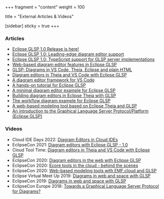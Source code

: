 +++
fragment = "content"
weight = 100

title = "External Articles & Videos"

[sidebar]
  sticky = true
+++

### Articles

* <a target="_blank" href="https://eclipsesource.com/blogs/2022/07/06/eclipse-glsp-1-0-release-is-here/">Eclipse GLSP 1.0 Release is here!</a>
* <a target="_blank" href="https://eclipsesource.com/blogs/2022/07/14/eclipse-glsp-1-0-leading-edge-diagram-editor-support/">Eclipse GLSP 1.0: Leading-edge diagram editor support</a>
* <a target="_blank" href="https://eclipsesource.com/blogs/2022/07/20/eclipse-glsp-1-0-typescript-support-for-glsp-server-implementations/">Eclipse GLSP 1.0: TypeScript support for GLSP server implementations</a>
* <a target="_blank" href="https://eclipsesource.com/blogs/2021/02/10/web-based-diagram-editor-features-in-eclipse-glsp/">Web-based diagram editor features in Eclipse GLSP</a>
* <a target="_blank" href="https://eclipsesource.com/blogs/2021/01/27/glsp-diagrams-in-vs-code-theia-eclipse-and-plain-html/">GLSP: Diagrams in VS Code, Theia, Eclipse and plain HTML</a>
* <a target="_blank" href="https://eclipsesource.com/blogs/2021/05/06/diagram-editors-in-theia-and-vs-code-with-eclipse-glsp/">Diagram editors in Theia and VS Code with Eclipse GLSP</a>
* <a target="_blank" href="https://eclipsesource.com/blogs/2021/04/16/a-diagram-editor-framework-for-vs-code/">A diagram editor framework for VS Code</a>
* <a target="_blank" href="https://eclipsesource.com/blogs/2021/10/05/a-hands-on-tutorial-for-eclipse-glsp/">A hands-on tutorial for Eclipse GLSP</a>
* <a target="_blank" href="https://eclipsesource.com/blogs/2021/03/17/a-minimal-diagram-editor-example-for-eclipse-glsp/">A minimal diagram editor example for Eclipse GLSP</a>
* <a target="_blank" href="https://eclipsesource.com/blogs/2021/03/03/building-diagram-editors-in-eclipse-theia-with-glsp/">Building diagram editors in Eclipse Theia with GLSP</a>
* <a target="_blank" href="https://eclipsesource.com/blogs/2021/02/17/the-workflow-diagram-example-for-eclipse-glsp/">The workflow diagram example for Eclipse GLSP</a>
* <a target="_blank" href="https://eclipsesource.com/blogs/2020/07/24/a-web-based-modeling-tool-based-on-eclipse-theia/">A web-based modeling tool based on Eclipse Theia and GLSP</a>
* <a target="_blank" href="https://eclipsesource.com/blogs/2019/11/04/introducing-the-graphical-language-server-protocol-platform-eclipse-glsp/">An introduction to the Graphical Language Server Protocol/Platform (Eclipse GLSP)</a>

### Videos

* Cloud IDE Days 2022: <a target="_blank" href="https://www.youtube.com/watch?v=Ug-90u8Ra0E">Diagram Editors in Cloud IDEs</a>
* EclipseCon 2021: <a target="_blank" href="https://youtu.be/tpCY4oJgor8">Diagram editors with Eclipse GLSP - 1.0</a>
* Cloud Tool Time: <a target="_blank" href="https://youtu.be/d4kzcNAngaY">Diagram editors in Theia and VS Code with Eclipse GLSP</a>
* EclipseCon 2020: <a target="_blank" href="https://youtu.be/tqcCUxtyslE">Diagram editors in the web with Eclipse GLSP</a>
* EclipseCon 2020: <a target="_blank" href="https://youtu.be/YQyaCR_V5zc">Ecore tools in the cloud - behind the scenes</a>
* EclipseCon 2020: <a target="_blank" href="https://youtu.be/yxS-Xsx-4Tw">Web-based modeling tools with EMF.cloud and GLSP</a>
* Eclipse Virtual Meet Up 2019: <a target="_blank" href="https://youtu.be/YxaVXQyYlu4">Diagrams in web and space with GLSP</a>
* EclipseCon 2019: <a target="_blank" href="https://youtu.be/uzOHsN8PrYc">Diagrams in web and space with GLSP</a>
* EclipseCon Europe 2018: <a target="_blank" href="https://www.youtube.com/watch?v=snb1UTSH3Zw">Towards a Graphical Language Server Protocol for Diagrams?</a>
